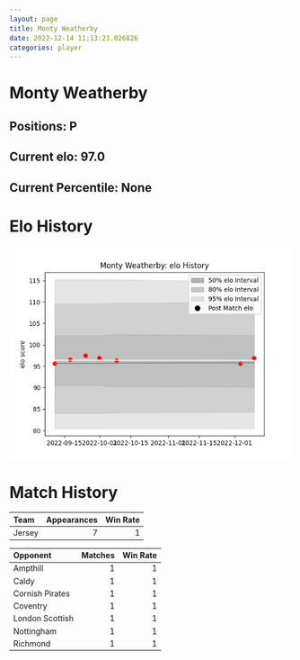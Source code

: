 ```yaml
---  
layout: page  
title: Monty Weatherby  
date: 2022-12-14 11:13:21.026826  
categories: player  
---
```

# Monty Weatherby

## Positions: P

## Current elo: 97.0

## Current Percentile: None

# Elo History


![elo history](history_MontyWeatherby.png)
# Match History


| Team   |   Appearances |   Win Rate |
|:-------|--------------:|-----------:|
| Jersey |             7 |          1 |

| Opponent        |   Matches |   Win Rate |
|:----------------|----------:|-----------:|
| Ampthill        |         1 |          1 |
| Caldy           |         1 |          1 |
| Cornish Pirates |         1 |          1 |
| Coventry        |         1 |          1 |
| London Scottish |         1 |          1 |
| Nottingham      |         1 |          1 |
| Richmond        |         1 |          1 |